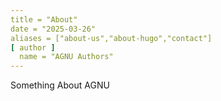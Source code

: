 ```yaml
---
title = "About"
date = "2025-03-26"
aliases = ["about-us","about-hugo","contact"]
[ author ]
  name = "AGNU Authors"
---
```


Something About AGNU